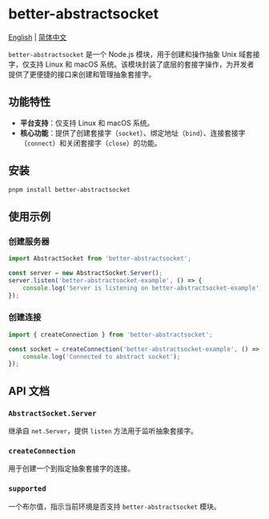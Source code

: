 # better-abstractsocket

[English](README.md)  | [简体中文](README.zh-CN.md)

`better-abstractsocket` 是一个 Node.js 模块，用于创建和操作抽象 Unix 域套接字，仅支持 Linux 和 macOS 系统。该模块封装了底层的套接字操作，为开发者提供了更便捷的接口来创建和管理抽象套接字。

## 功能特性
- **平台支持**：仅支持 Linux 和 macOS 系统。
- **核心功能**：提供了创建套接字（`socket`）、绑定地址（`bind`）、连接套接字（`connect`）和关闭套接字（`close`）的功能。

## 安装
```bash
pnpm install better-abstractsocket
```

## 使用示例
### 创建服务器
```typescript
import AbstractSocket from 'better-abstractsocket';

const server = new AbstractSocket.Server();
server.listen('better-abstractsocket-example', () => {
    console.log('Server is listening on better-abstractsocket-example');
});
```

### 创建连接
```typescript
import { createConnection } from 'better-abstractsocket';

const socket = createConnection('better-abstractsocket-example', () => {
    console.log('Connected to abstract socket');
});
```

## API 文档
### `AbstractSocket.Server`
继承自 `net.Server`，提供 `listen` 方法用于监听抽象套接字。

### `createConnection`
用于创建一个到指定抽象套接字的连接。

### `supported`
一个布尔值，指示当前环境是否支持 `better-abstractsocket` 模块。

